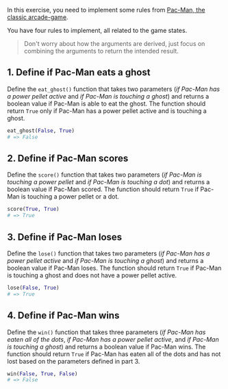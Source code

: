 In this exercise, you need to implement some rules from [Pac-Man, the classic arcade-game](https://en.wikipedia.org/wiki/Pac-Man).

You have four rules to implement, all related to the game states.

> Don't worry about how the arguments are derived, just focus on combining the arguments to return the intended result.

## 1. Define if Pac-Man eats a ghost

Define the `eat_ghost()` function that takes two parameters (_if Pac-Man has a power pellet active_ and _if Pac-Man is touching a ghost_) and returns a boolean value if Pac-Man is able to eat the ghost. The function should return `True` only if Pac-Man has a power pellet active and is touching a ghost.

```python
eat_ghost(False, True)
# => False
```

## 2. Define if Pac-Man scores

Define the `score()` function that takes two parameters (_if Pac-Man is touching a power pellet_ and _if Pac-Man is touching a dot_) and returns a boolean value if Pac-Man scored. The function should return `True` if Pac-Man is touching a power pellet or a dot.

```python
score(True, True)
# => True
```

## 3. Define if Pac-Man loses

Define the `lose()` function that takes two parameters (_if Pac-Man has a power pellet active_ and _if Pac-Man is touching a ghost_) and returns a boolean value if Pac-Man loses. The function should return `True` if Pac-Man is touching a ghost and does not have a power pellet active.

```python
lose(False, True)
# => True
```

## 4. Define if Pac-Man wins

Define the `win()` function that takes three parameters (_if Pac-Man has eaten all of the dots_, _if Pac-Man has a power pellet active_, and _if Pac-Man is touching a ghost_) and returns a boolean value if Pac-Man wins. The function should return `True` if Pac-Man has eaten all of the dots and has not lost based on the parameters defined in part 3.

```python
win(False, True, False)
# => False
```
